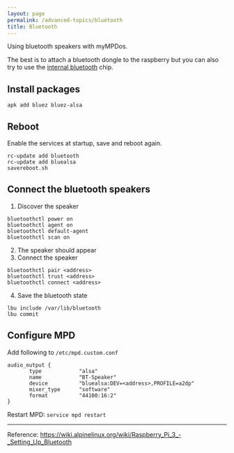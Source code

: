 ```yaml
---
layout: page
permalink: /advanced-topics/bluetooth
title: Bluetooth
---
```


Using bluetooth speakers with myMPDos.

The best is to attach a bluetooth dongle to the raspberry but you can also try to use the [internal bluetooth]({{site.baseurl}}/advanced-topics/bluetooth-internal) chip.

## Install packages

```
apk add bluez bluez-alsa
```
## Reboot

Enable the services at startup, save and reboot again.
```
rc-update add bluetooth
rc-update add bluealsa
savereboot.sh
```

## Connect the bluetooth speakers

1. Discover the speaker
```
bluetoothctl power on
bluetoothctl agent on
bluetoothctl default-agent
bluetoothctl scan on
```
2. The speaker should appear
3. Connect the speaker
```
bluetoothctl pair <address>
bluetoothctl trust <address>
bluetoothctl connect <address>
```
4. Save the bluetooth state
```
lbu include /var/lib/bluetooth
lbu commit
```

## Configure MPD

Add following to `/etc/mpd.custom.conf`

```
audio_output {
       type            "alsa"
       name            "BT-Speaker"
       device          "bluealsa:DEV=<address>,PROFILE=a2dp"
       mixer_type      "software"
       format          "44100:16:2"
}
```

Restart MPD: `service mpd restart`

***

Reference: <a href="https://wiki.alpinelinux.org/wiki/Raspberry_Pi_3_-_Setting_Up_Bluetooth">https://wiki.alpinelinux.org/wiki/Raspberry_Pi_3_-_Setting_Up_Bluetooth</a>
